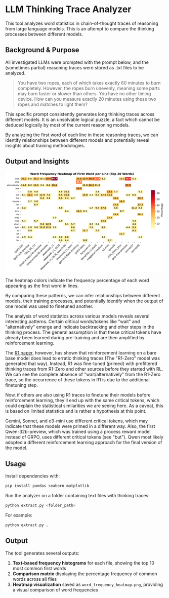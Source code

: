 # LLM Thinking Trace Analyzer

This tool analyzes word statistics in chain-of-thought traces of reasoning from large language models. This is an attempt to compare the thinking processes between different models.

## Background & Purpose

All investigated LLMs were prompted with the prompt below, and the (sometimes partial) reasoning traces were stored as .txt files to be analyzed.

> You have two ropes, each of which takes exactly 60 minutes to burn completely. However, the ropes burn unevenly, meaning some parts may burn faster or slower than others. You have no other timing device. How can you measure exactly 20 minutes using these two ropes and matches to light them?

This specific prompt consistently generates long thinking traces across different models. It is an unsolvable logical puzzle, a fact which cannot be deduced logically by most of the current reasoning models.

By analyzing the first word of each line in these reasoning traces, we can identify relationships between different models and potentially reveal insights about training methodologies.

## Output and Insights

![Word Frequency Heatmap Example](word_frequency_heatmap.png)

The heatmap colors indicate the frequency percentage of each word appearing as the first word in lines. 

By comparing these patterns, we can infer relationships between different models, their training processes, and potentially identify when the output of one model was used to finetuned another.

The analysis of word statistics across various models reveals several interesting patterns. Certain critical words/tokens like "wait" and "alternatively" emerge and indicate backtracking and other steps in the thinking process. The general assumption is that these critical tokens have already been learned during pre-training and are then amplified by reinforcement learning. 

The [R1 paper](https://arxiv.org/abs/2501.12948), however, has shown that reinforcement learning on a bare base model does lead to erratic thinking traces (The "R1-Zero" model was generated that way). Instead, R1 was fine-tuned (primed) with prefiltered thinking traces from R1-Zero and other sources before they started with RL. We can see the complete absence of "wait/alternatively" from the R1-Zero trace, so the occurrence of these tokens in R1 is due to the additional finetuning step.

Now, if others are also using R1 traces to finetune their models before reinforcement learning, they'll end up with the same critical tokens, which could explain the statistical similarities we are seeing here. As a caveat, this is based on limited statistics and is rather a hypothesis at this point.

Gemini, Sonnet, and o3-mini use different critical tokens, which may indicate that these models were primed in a different way. Also, the first Qwen-32b-preview, which was trained using a process reward model instead of GRPO, uses different critical tokens (see "but"). Qwen most likely adopted a different reinforcement learning approach for the final version of the model.

## Usage

Install dependencies with:
```bash
pip install pandas seaborn matplotlib
```

Run the analyzer on a folder containing text files with thinking traces:

```bash
python extract.py <folder_path>
```

For example:
```bash
python extract.py .
```

## Output

The tool generates several outputs:

1. **Text-based frequency histograms** for each file, showing the top 10 most common first words
2. **Comparison matrix** displaying the percentage frequency of common words across all files
3. **Heatmap visualization** saved as `word_frequency_heatmap.png`, providing a visual comparison of word frequencies

